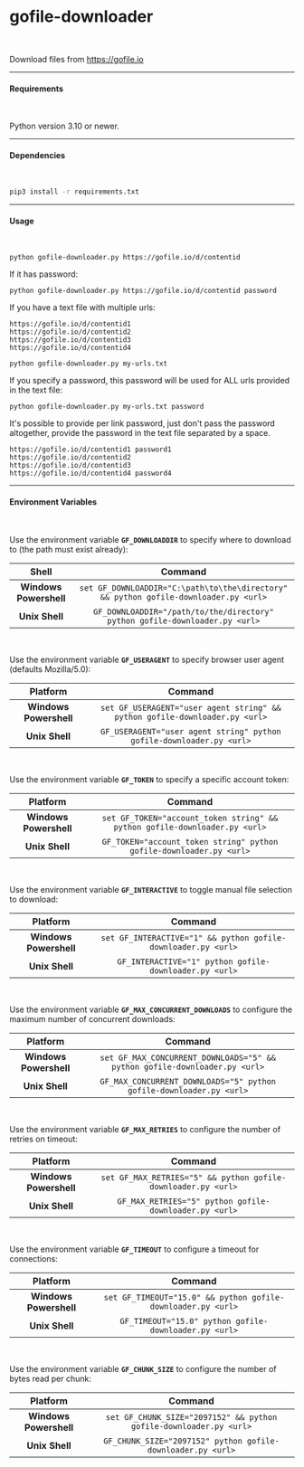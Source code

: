 # gofile-downloader

</br>

Download files from https://gofile.io

---

#### Requirements

</br>

Python version 3.10 or newer.

---


#### Dependencies

</br>

```cmd
pip3 install -r requirements.txt
```
---

#### Usage

</br>

```
python gofile-downloader.py https://gofile.io/d/contentid
```

If it has password:

```
python gofile-downloader.py https://gofile.io/d/contentid password
```

If you have a text file with multiple urls:

```
https://gofile.io/d/contentid1
https://gofile.io/d/contentid2
https://gofile.io/d/contentid3
https://gofile.io/d/contentid4
```

```
python gofile-downloader.py my-urls.txt
```

If you specify a password, this password will be used for ALL urls provided in the text file:

```
python gofile-downloader.py my-urls.txt password
```

It's possible to provide per link password, just don't pass the password altogether, provide the password in the text file separated by a space.

```
https://gofile.io/d/contentid1 password1
https://gofile.io/d/contentid2
https://gofile.io/d/contentid3
https://gofile.io/d/contentid4 password4
```

---

#### Environment Variables

</br>

Use the environment variable **`GF_DOWNLOADDIR`** to specify where to download to (the
path must exist already):

| Shell | Command |
|:---:| :---: |
| **Windows Powershell** | `set GF_DOWNLOADDIR="C:\path\to\the\directory" && python gofile-downloader.py <url>` |
| **Unix Shell** | `GF_DOWNLOADDIR="/path/to/the/directory" python gofile-downloader.py <url>`          |

</br>

Use the environment variable **`GF_USERAGENT`** to specify browser user agent (defaults Mozilla/5.0):

| Platform | Command |
| :---: | :---: |
| **Windows Powershell** | `set GF_USERAGENT="user agent string" && python gofile-downloader.py <url>` |
| **Unix Shell**         | `GF_USERAGENT="user agent string" python gofile-downloader.py <url>` |

</br>

Use the environment variable **`GF_TOKEN`** to specify a specific account token:

| Platform | Command |
| :---: | :---: |
| **Windows Powershell** | `set GF_TOKEN="account_token string" && python gofile-downloader.py <url>` |
| **Unix Shell**         | `GF_TOKEN="account_token string" python gofile-downloader.py <url>` |

</br>

Use the environment variable **`GF_INTERACTIVE`** to toggle manual file selection to download:

| Platform | Command |
| :---: | :---: |
| **Windows Powershell** | `set GF_INTERACTIVE="1" && python gofile-downloader.py <url>` |
| **Unix Shell**         | `GF_INTERACTIVE="1" python gofile-downloader.py <url>` |

</br>

Use the environment variable **`GF_MAX_CONCURRENT_DOWNLOADS`** to configure the maximum number of concurrent downloads:

| Platform | Command |
| :---: | :---: |
| **Windows Powershell** | `set GF_MAX_CONCURRENT_DOWNLOADS="5" && python gofile-downloader.py <url>` |
| **Unix Shell**         | `GF_MAX_CONCURRENT_DOWNLOADS="5" python gofile-downloader.py <url>` |

</br>

Use the environment variable **`GF_MAX_RETRIES`** to configure the number of retries on timeout:

| Platform | Command |
| :---: | :---: |
| **Windows Powershell** | `set GF_MAX_RETRIES="5" && python gofile-downloader.py <url>` |
| **Unix Shell**         | `GF_MAX_RETRIES="5" python gofile-downloader.py <url>` |

</br>

Use the environment variable **`GF_TIMEOUT`** to configure a timeout for connections:

| Platform | Command |
| :---: | :---: |
| **Windows Powershell** | `set GF_TIMEOUT="15.0" && python gofile-downloader.py <url>` |
| **Unix Shell**         | `GF_TIMEOUT="15.0" python gofile-downloader.py <url>` |

</br>

Use the environment variable **`GF_CHUNK_SIZE`** to configure the number of bytes read per chunk:

| Platform | Command |
| :---: | :---: |
| **Windows Powershell** | `set GF_CHUNK_SIZE="2097152" && python gofile-downloader.py <url>` |
| **Unix Shell**         | `GF_CHUNK_SIZE="2097152" python gofile-downloader.py <url>` |
